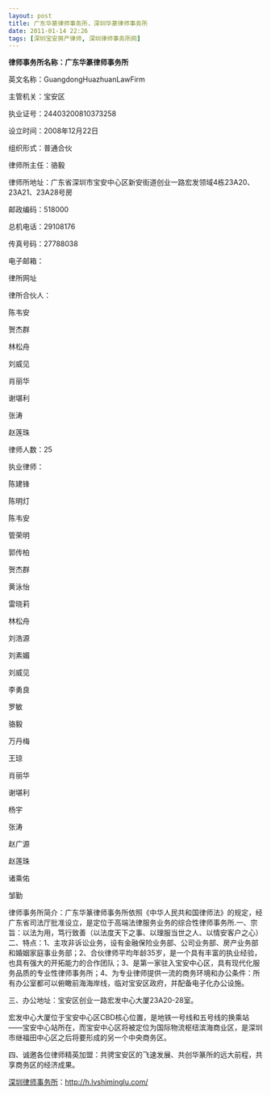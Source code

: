 ```yaml
---
layout: post
title: 广东华篆律师事务所，深圳华篆律师事务所
date: 2011-01-14 22:26
tags: [深圳宝安房产律师, 深圳律师事务所网]
---
```

<strong>律师事务所名称：广东华篆律师事务所</strong>

英文名称：GuangdongHuazhuanLawFirm

主管机关：宝安区

执业证号：24403200810373258

设立时间：2008年12月22日

组织形式：普通合伙

律师所主任：骆毅

律师所地址：广东省深圳市宝安中心区新安街道创业一路宏发领域4栋23A20、23A21、23A28号房

邮政编码：518000

总机电话：29108176

传真号码：27788038

电子邮箱：

律所网址

律所合伙人：

陈韦安

贺杰群

林松舟

刘威见

肖丽华

谢堪利

张涛

赵莲珠

律师人数：25

执业律师：

陈建锋

陈明灯

陈韦安

管荣明

郭传柏

贺杰群

黄泳怡

雷晓莉

林松舟

刘浩源

刘素媚

刘威见

李勇良

罗敏

骆毅

万丹梅

王琼

肖丽华

谢堪利

杨宇

张涛

赵广源

赵莲珠

诸乘佑

邹勤

律师事务所简介：广东华篆律师事务所依照《中华人民共和国律师法》的规定，经广东省司法厅批准设立，是定位于高端法律服务业务的综合性律师事务所.一、宗旨：以法为用，笃行致善（以法度天下之事、以理服当世之人、以情安客户之心）二、特点：1、主攻非诉讼业务，设有金融保险业务部、公司业务部、房产业务部和婚姻家庭事业务部；2、合伙律师平均年龄35岁，是一个具有丰富的执业经验，也具有强大的开拓能力的合作团队；3、是第一家驻入宝安中心区，具有现代化服务品质的专业性律师事务所；4、为专业律师提供一流的商务环境和办公条件：所有办公室都可以俯瞰前海海岸线，临对宝安区政府，并配备电子化办公设施。

三、办公地址：宝安区创业一路宏发中心大厦23A20-28室。

宏发中心大厦位于宝安中心区CBD核心位置，是地铁一号线和五号线的换乘站——宝安中心站所在，而宝安中心区将被定位为国际物流枢纽滨海商业区，是深圳市继福田中心区之后将要形成的另一个中央商务区。

四、诚邀各位律师精英加盟：共骋宝安区的飞速发展、共创华篆所的远大前程，共享商务区的经济成果。



<a href="http://h.lvshiminglu.com/">深圳律师事务所</a>：<a href="http://h.lvshiminglu.com/">http://h.lvshiminglu.com/</a>

